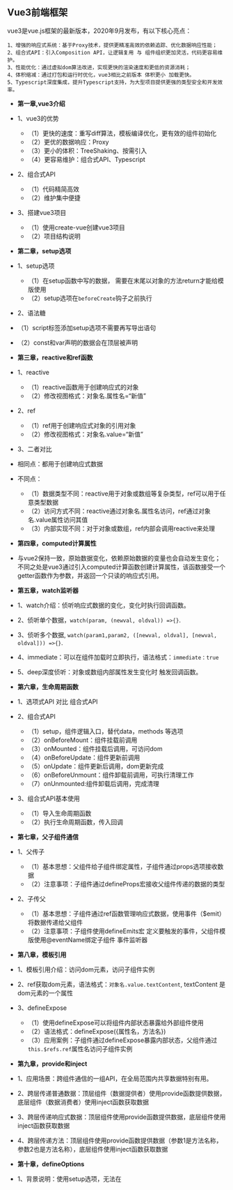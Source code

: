 ## Vue3前端框架
vue3是vue.js框架的最新版本，2020年9月发布，有以下核心亮点：
```
1、增强的响应式系统：基于Proxy技术，提供更精准高效的依赖追踪、优化数据响应性能；
2、组合式API：引入Composition API，让逻辑复用 与 组件组织更加灵活，代码更容易维护。
3、性能优化：通过虚拟dom算法改进，实现更快的渲染速度和更低的资源消耗；
4、体积缩减：通过打包和运行时优化，vue3相比之前版本 体积更小 加载更快。
5、Typescript深度集成，提升Typescript支持，为大型项目提供更强的类型安全和开发效率。
```
- **第一章,vue3介绍**
- 1、vue3的优势
   - （1）更快的速度：重写diff算法，模板编译优化，更有效的组件初始化
   - （2）更优的数据响应：Proxy
   - （3）更小的体积：TreeShaking、按需引入
   - （4）更容易维护：组合式API、Typescript
- 2、组合式API
   - （1）代码精简高效
   - （2）维护集中便捷
- 3、搭建vue3项目
   - （1）使用create-vue创建vue3项目
   - （2）项目结构说明

- **第二章，setup选项**
- 1、setup选项
   - （1）在setup函数中写的数据， 需要在末尾以对象的方法return才能给模版使用
   - （2）setup选项在`beforeCreate`钩子之前执行
- 2、语法糖
- （1）script标签添加setup选项不需要再写导出语句
- （2）const和var声明的数据会在顶层被声明

- **第三章，reactive和ref函数**
- 1、reactive
   - （1）reactive函数用于创建响应式的对象
   - （2）修改视图格式：对象名.属性名=“新值”
- 2、ref
   - （1）ref用于创建响应式对象的引用对象
   - （2）修改视图格式：对象名.value=“新值”
 
- 3、二者对比
- 相同点：都用于创建响应式数据
- 不同点：
   - （1）数据类型不同：reactive用于对象或数组等复杂类型，ref可以用于任意类型数据
   - （2）访问方式不同：reactive通过对象名.属性名访问，ref通过对象名.value属性访问其值
   - （3）内部实现不同：对于对象或数组，ref内部会调用reactive来处理

- **第四章，computed计算属性**
- 与vue2保持一致，原始数据变化，依赖原始数据的变量也会自动发生变化；不同之处是vue3通过引入computed计算函数创建计算属性，该函数接受一个getter函数作为参数，并返回一个只读的响应式引用。

- **第五章，watch监听器**
- 1、watch介绍：侦听响应式数据的变化，变化时执行回调函数。
- 2、侦听单个数据，`watch(param, (newval, oldval)) =>{}`.
- 3、侦听多个数据, `watch(param1,param2, ([newval, oldval], [newval, oldval])) =>{}`.
- 4、immediate：可以在组件加载时立即执行，语法格式：`immediate：true`
- 5、deep深度侦听：对象或数组内部属性发生变化时 触发回调函数。

- **第六章，生命周期函数**
- 1、选项式API 对比 组合式API
- 2、组合式API
   - （1）setup，组件逻辑入口，替代data，methods 等选项
   - （2）onBeforeMount：组件挂载前调用
   - （3）onMounted：组件挂载后调用，可访问dom
   - （4）onBeforeUpdate：组件更新前调用
   - （5）onUpdate：组件更新后调用，dom更新完成
   - （6）onBeforeUnmount：组件卸载前调用，可执行清理工作
   - （7）onUnmounted:组件卸载后调用，完成清理
- 3、组合式API基本使用
   - （1）导入生命周期函数
   - （2）执行生命周期函数，传入回调

- **第七章，父子组件通信**
- 1、父传子
   - （1）基本思想：父组件给子组件绑定属性，子组件通过props选项接收数据
   - （2）注意事项：子组件通过defineProps宏接收父组件传递的数据的类型
- 2、子传父
   - （1）基本思想：子组件通过ref函数管理响应式数据，使用事件（$emit）将数据传递给父组件
   - （2）注意事项：子组件使用defineEmits宏 定义要触发的事件，父组件模版使用@eventName绑定子组件 事件监听器

- **第八章，模板引用**
- 1、模板引用介绍：访问dom元素，访问子组件实例
- 2、ref获取dom元素，语法格式：`对象名.value.textContent`, textContent 是dom元素的一个属性
- 3、defineExpose
   - （1）使用defineExpose可以将组件内部状态暴露给外部组件使用
   - （2）语法格式：defineExpose({属性名，方法名})
   - （3）应用案例：子组件通过defineExpose暴露内部状态，父组件通过`this.$refs.ref`属性名访问子组件实例

- **第九章，provide和inject**
- 1、应用场景：跨组件通信的一组API，在全局范围内共享数据特别有用。
- 2、跨层传递普通数据：顶层组件（数据提供者）使用provide函数提供数据，底层组件（数据消费者）使用inject函数获取数据
- 3、跨层传递响应式数据：顶层组件使用provide函数提供数据，底层组件使用inject函数获取数据
- 4、跨层传递方法：顶层组件使用provide函数提供数据（参数1是方法名称，参数2也是方法名称），底层组件使用inject函数获取数据

- **第十章，defineOptions**
- 1、背景说明：使用setup选项，无法在<script setup>内部声明一些传统的optionsAPI；defineProps 和 defineEmits 只解决了props 和 eimts 这两个属性。
- 2、defineOptions宏 允许开发者在 <script setup>内部声明一些传统的optionsAPI。

- **第十一章，Pinia状态管理**
- Pinia是vue的状态管理库，专为vue3设计。
- Pinia优势是 简化API（去除了vuex中的mutations）和独立模块（摒弃了vuex中的modules）
- Pinia基础使用：
   - （1）定义store：通过defineStore函数定义store
   - （2）getter：getter依赖的state发生变化时，getter会自动重新计算
   - （3）Action异步实现：类似vue组件中的methods，可以修改state
   - （4）Pinia持久化：安装持久化插件，结合sessionStorage 或 localStorage使用。
 
- 登录业务实战：
   - （1）定义store公共数据源；
   - （2）登录成功后将用户信息存储到store中；
   - （3）发送请求时 从Pinia获取用户Token 添加到请求头中；
   - （4）使用token作为身份认证。

- **第十二章，Typescript**
- 1、类型问题：
   - （1）动态类型问题：JavaScript运行时才能确定变量的具体类型，容易出现类型错误导致程序崩溃
   - （2）Typescript静态类型的优势：在代码运行之前确定变量类型，可以减少运行时出现类型错误。
- 2、Typescript类型：
   - （1）字符串类型 string，
   - （2）数字类型 number，
   - （3）布尔类型boolean，
   - （4）数组类型 number[], string[], boolean[]，
   - （5）任意类型any，
   - （6）复杂类型 type 与 interface，
   - （7）函数类型 ()=>void，
   - （8）字面类型 "a"|"b"|"c",
   - （9）nullsh类型 null与undefined，
   - （10）泛型<T> <T extends父类型>。
- 3、Typescript类：
   - （1）基本语法 class类名{}，
   - （2）readonly只读属性，
   - （3）方法（set访问器，get访问器），
   - （4）类与接口：类通过`implements`关键字实现接口，
   - （5）接口与继承：一个类只能有一个父类，可以实现多个接口
   - （6）方法重写：子类重写父类方法后，还可以通过super关键字访问父类方法。


